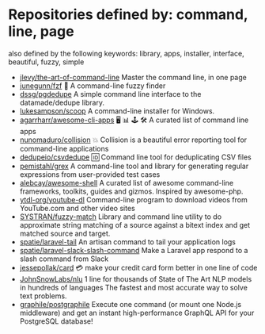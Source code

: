 # Repositories defined by: command, line, page

also defined by the following keywords: library, apps, installer, interface, beautiful, fuzzy, simple

- [jlevy/the-art-of-command-line](https://github.com/jlevy/the-art-of-command-line)
  Master the command line, in one page
- [junegunn/fzf](https://github.com/junegunn/fzf)
  :cherry_blossom: A command-line fuzzy finder
- [dssg/pgdedupe](https://github.com/dssg/pgdedupe)
  A simple command line interface to the datamade/dedupe library.
- [lukesampson/scoop](https://github.com/lukesampson/scoop)
  A command-line installer for Windows.
- [agarrharr/awesome-cli-apps](https://github.com/agarrharr/awesome-cli-apps)
  🖥 📊 🕹 🛠 A curated list of command line apps
- [nunomaduro/collision](https://github.com/nunomaduro/collision)
  💥 Collision is a beautiful error reporting tool for command-line applications
- [dedupeio/csvdedupe](https://github.com/dedupeio/csvdedupe)
  :id: Command line tool for deduplicating CSV files
- [pemistahl/grex](https://github.com/pemistahl/grex)
  A command-line tool and library for generating regular expressions from user-provided test cases
- [alebcay/awesome-shell](https://github.com/alebcay/awesome-shell)
  A curated list of awesome command-line frameworks, toolkits, guides and gizmos. Inspired by awesome-php.
- [ytdl-org/youtube-dl](https://github.com/ytdl-org/youtube-dl)
  Command-line program to download videos from YouTube.com and other video sites
- [SYSTRAN/fuzzy-match](https://github.com/SYSTRAN/fuzzy-match)
  Library and command line utility to do approximate string matching of a source against a bitext index and get matched source and target. 
- [spatie/laravel-tail](https://github.com/spatie/laravel-tail)
  An artisan command to tail your application logs
- [spatie/laravel-slack-slash-command](https://github.com/spatie/laravel-slack-slash-command)
  Make a Laravel app respond to a slash command from Slack
- [jessepollak/card](https://github.com/jessepollak/card)
  :credit_card: make your credit card form better in one line of code
- [JohnSnowLabs/nlu](https://github.com/JohnSnowLabs/nlu)
  1 line for thousands of State of The Art NLP models in hundreds of languages  The fastest and most accurate way to solve text problems.
- [graphile/postgraphile](https://github.com/graphile/postgraphile)
  Execute one command (or mount one Node.js middleware) and get an instant high-performance GraphQL API for your PostgreSQL database!
